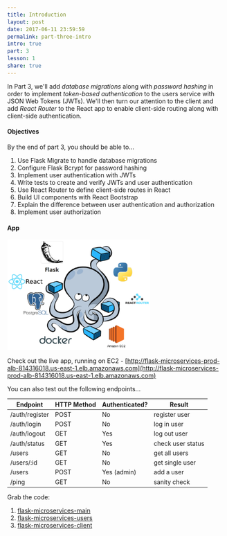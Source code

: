 ```yaml
---
title: Introduction
layout: post
date: 2017-06-11 23:59:59
permalink: part-three-intro
intro: true
part: 3
lesson: 1
share: true
---
```


In Part 3, we'll add *database migrations* along with *password hashing* in order to implement *token-based authentication* to the users service with JSON Web Tokens (JWTs). We'll then turn our attention to the client and add *React Router* to the React app to enable client-side routing along with client-side authentication.

#### Objectives

By the end of part 3, you should be able to...

1. Use Flask Migrate to handle database migrations
1. Configure Flask Bcrypt for password hashing
1. Implement user authentication with JWTs
1. Write tests to create and verify JWTs and user authentication
1. Use React Router to define client-side routes in React
1. Build UI components with React Bootstrap
1. Explain the difference between user authentication and authorization
1. Implement user authorization

#### App

<div style="text-align:left;">
  <img src="/assets/img/flask-tdd-logo-part3.png" style="max-width: 100%; border:0; box-shadow: none;" alt="flask tdd logo">
</div>

Check out the live app, running on EC2 - [http://flask-microservices-prod-alb-814316018.us-east-1.elb.amazonaws.com](http://flask-microservices-prod-alb-814316018.us-east-1.elb.amazonaws.com)

You can also test out the following endpoints...

| Endpoint        | HTTP Method | Authenticated?  | Result            |
|-----------------|-------------|-----------------|-------------------|
| /auth/register  | POST        | No              | register user     |
| /auth/login     | POST        | No              | log in user       |
| /auth/logout    | GET         | Yes             | log out user      |
| /auth/status    | GET         | Yes             | check user status |
| /users          | GET         | No              | get all users     |
| /users/:id      | GET         | No              | get single user   |
| /users          | POST        | Yes (admin)     | add a user        |
| /ping           | GET         | No              | sanity check      |

Grab the code:

1. [flask-microservices-main](https://github.com/realpython/flask-microservices-main/releases/tag/part3)
1. [flask-microservices-users](https://github.com/realpython/flask-microservices-users/releases/tag/part3)
1. [flask-microservices-client](https://github.com/realpython/flask-microservices-client/releases/tag/part3)
